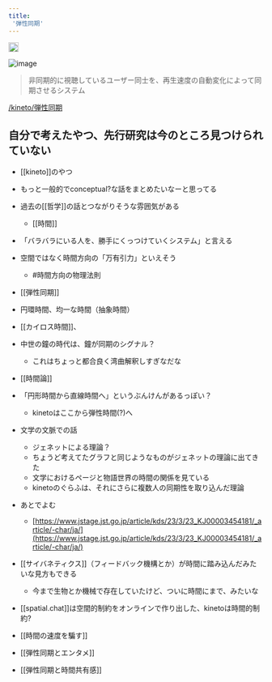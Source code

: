 ```yaml
---
title:
 '弾性同期'
---
```


<img src='https://scrapbox.io/api/pages/blu3mo-public/public/icon' alt='public.icon' height="19.5"/>

![image](https://gyazo.com/c9d8d00e9b9e1dd055b5b6581f358282/thumb/1000)
> 非同期的に視聴しているユーザー同士を、再生速度の自動変化によって同期させるシステム

[/kineto/弾性同期](https://scrapbox.io/kineto/弾性同期)

自分で考えたやつ、先行研究は今のところ見つけられていない
---
- [[kineto]]のやつ
- もっと一般的でconceptual?な話をまとめたいなーと思ってる
- 過去の[[哲学]]の話とつながりそうな雰囲気がある
    - [[時間]]

- 「バラバラにいる人を、勝手にくっつけていくシステム」と言える

- 空間ではなく時間方向の「万有引力」といえそう
    - #時間方向の物理法則

- [[弾性同期]]
- 円環時間、均一な時間（抽象時間）
- [[カイロス時間]]、

- 中世の鐘の時代は、鐘が同期のシグナル？
    - これはちょっと都合良く湾曲解釈しすぎなだな

- [[時間論]]
- 「円形時間から直線時間へ」というぶんけんがあるっぽい？
    - kinetoはここから弾性時間(?)へ
- 文学の文脈での話
    - ジェネットによる理論？
    - ちょうど考えてたグラフと同じようなものがジェネットの理論に出てきた
    - 文学におけるページと物語世界の時間の関係を見ている
    - kinetoのぐらふは、それにさらに複数人の同期性を取り込んだ理論

- あとでよむ
    - [https://www.jstage.jst.go.jp/article/kds/23/3/23_KJ00003454181/_article/-char/ja/](https://www.jstage.jst.go.jp/article/kds/23/3/23_KJ00003454181/_article/-char/ja/)

- [[サイバネティクス]]（フィードバック機構とか）が時間に踏み込んだみたいな見方もできる
    - 今まで生物とか機械で存在していたけど、ついに時間にまで、みたいな

- [[spatial.chat]]は空間的制約をオンラインで作り出した、kinetoは時間的制約?

- [[時間の速度を騙す]]

- [[弾性同期とエンタメ]]
- [[弾性同期と時間共有感]]


